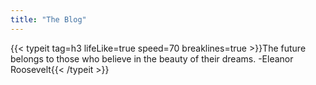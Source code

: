 ```yaml
---
title: "The Blog"
---
```


{{< typeit tag=h3 lifeLike=true speed=70 breaklines=true >}}The future belongs to those who
believe in the beauty of their dreams.
-Eleanor Roosevelt{{< /typeit >}}
